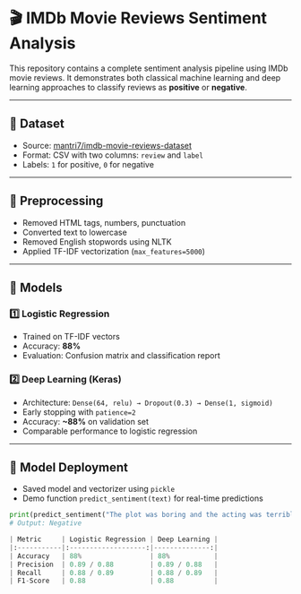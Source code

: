 # 🎬 IMDb Movie Reviews Sentiment Analysis

This repository contains a complete sentiment analysis pipeline using IMDb movie reviews. It demonstrates both classical machine learning and deep learning approaches to classify reviews as **positive** or **negative**.

---

## 📁 Dataset

- Source: [mantri7/imdb-movie-reviews-dataset](https://www.kaggle.com/datasets/mantri7/imdb-movie-reviews-dataset)
- Format: CSV with two columns: `review` and `label`
- Labels: `1` for positive, `0` for negative

---

## 🧹 Preprocessing

- Removed HTML tags, numbers, punctuation
- Converted text to lowercase
- Removed English stopwords using NLTK
- Applied TF-IDF vectorization (`max_features=5000`)

---

## 🧠 Models

### 1️⃣ Logistic Regression
- Trained on TF-IDF vectors
- Accuracy: **88%**
- Evaluation: Confusion matrix and classification report

### 2️⃣ Deep Learning (Keras)
- Architecture: `Dense(64, relu) → Dropout(0.3) → Dense(1, sigmoid)`
- Early stopping with `patience=2`
- Accuracy: **~88%** on validation set
- Comparable performance to logistic regression

---

## 💾 Model Deployment

- Saved model and vectorizer using `pickle`
- Demo function `predict_sentiment(text)` for real-time predictions

```python
print(predict_sentiment("The plot was boring and the acting was terrible."))
# Output: Negative

| Metric     | Logistic Regression | Deep Learning |
|:-----------|:-------------------:|--------------:|
| Accuracy   | 88%                 | 88%           |
| Precision  | 0.89 / 0.88         | 0.89 / 0.88   |
| Recall     | 0.88 / 0.89         | 0.88 / 0.89   |
| F1-Score   | 0.88                | 0.88          |
